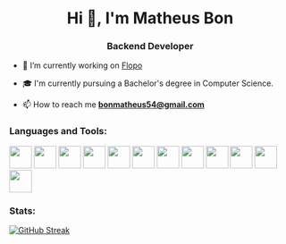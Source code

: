 <h1 align="center">Hi 👋, I'm Matheus Bon</h1>
<h3 align="center">Backend Developer</h3>


- 🔭 I’m currently working on [Flopo](https://flopo.com.br)

- 🎓 I'm currently pursuing a Bachelor's degree in Computer Science.

- 📫 How to reach me **bonmatheus54@gmail.com**


<h3 align="left">Languages and Tools:</h3>
<p align="left"> 
<img src="https://cdn.jsdelivr.net/gh/devicons/devicon/icons/javascript/javascript-original.svg" width="40px" height="40px"/>
<img src="https://cdn.jsdelivr.net/gh/devicons/devicon@latest/icons/typescript/typescript-plain.svg" width="40px" height="40px"/>         
<img src="https://cdn.jsdelivr.net/gh/devicons/devicon@latest/icons/php/php-original.svg" width="40px" height="40px"/>         
<img src="https://cdn.jsdelivr.net/gh/devicons/devicon@latest/icons/nodejs/nodejs-original-wordmark.svg"  width="40px" height="40px" />         
<img src="https://cdn.jsdelivr.net/gh/devicons/devicon@latest/icons/laravel/laravel-original-wordmark.svg"width="40px" height="40px"/>         
<img src="https://cdn.jsdelivr.net/gh/devicons/devicon/icons/mongodb/mongodb-original-wordmark.svg" width="40px" height="40px"/>
<img src="https://cdn.jsdelivr.net/gh/devicons/devicon@latest/icons/mongoose/mongoose-original-wordmark.svg" width="40px" height="40px"/> 
<img src="https://cdn.jsdelivr.net/gh/devicons/devicon@latest/icons/prisma/prisma-original.svg" width="40px" height="40px"/>          
<img src="https://cdn.jsdelivr.net/gh/devicons/devicon/icons/mysql/mysql-original-wordmark.svg" width="40px" height="40px"/>      
<img src="https://cdn.jsdelivr.net/gh/devicons/devicon@latest/icons/amazonwebservices/amazonwebservices-original-wordmark.svg" width="40px" height="40px"/> 
<img src="https://cdn.jsdelivr.net/gh/devicons/devicon@latest/icons/googlecloud/googlecloud-original.svg" width="40px" height="40px"/> 
<img src="https://cdn.jsdelivr.net/gh/devicons/devicon/icons/vscode/vscode-original.svg" width="40px" height="40px"/>
          
          
</p>

<h3 align="left">Stats:</h3>
<a href="https://git.io/streak-stats"><img src="https://streak-stats.demolab.com?user=Matheus-Bon%20&theme=dark&border_radius=3" alt="GitHub Streak" /></a></br>
